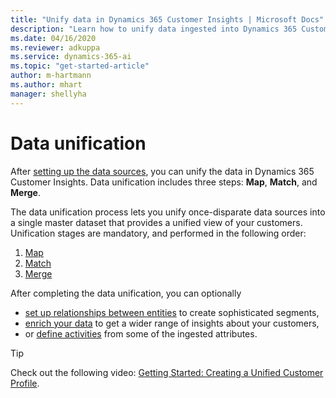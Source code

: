 ```yaml
---
title: "Unify data in Dynamics 365 Customer Insights | Microsoft Docs"
description: "Learn how to unify data ingested into Dynamics 365 Customer Insights."
ms.date: 04/16/2020
ms.reviewer: adkuppa
ms.service: dynamics-365-ai
ms.topic: "get-started-article"
author: m-hartmann
ms.author: mhart
manager: shellyha
---
```


# Data unification

<!--rename file-->

After [setting up the data sources](pm-data-sources.md), you can unify the data in Dynamics 365 Customer Insights. Data unification includes three steps: **Map**, **Match**, and **Merge**.

The data unification process lets you unify once-disparate data sources into a single master dataset that provides a unified view of your customers. Unification stages are mandatory, and performed in the following order:

1. [Map](pm-map.md)
2. [Match](pm-match.md)
3. [Merge](pm-merge.md)

After completing the data unification, you can optionally

- [set up relationships between entities](pm-relationships.md) to create sophisticated segments,
- [enrich your data](pm-enrichment.md) to get a wider range of insights about your customers,
- or [define activities](pm-activities.md) from some of the ingested attributes.

> [!TIP]
> Check out the following video: [Getting Started: Creating a Unified Customer Profile](https://youtu.be/oBfGEhucAxs).
